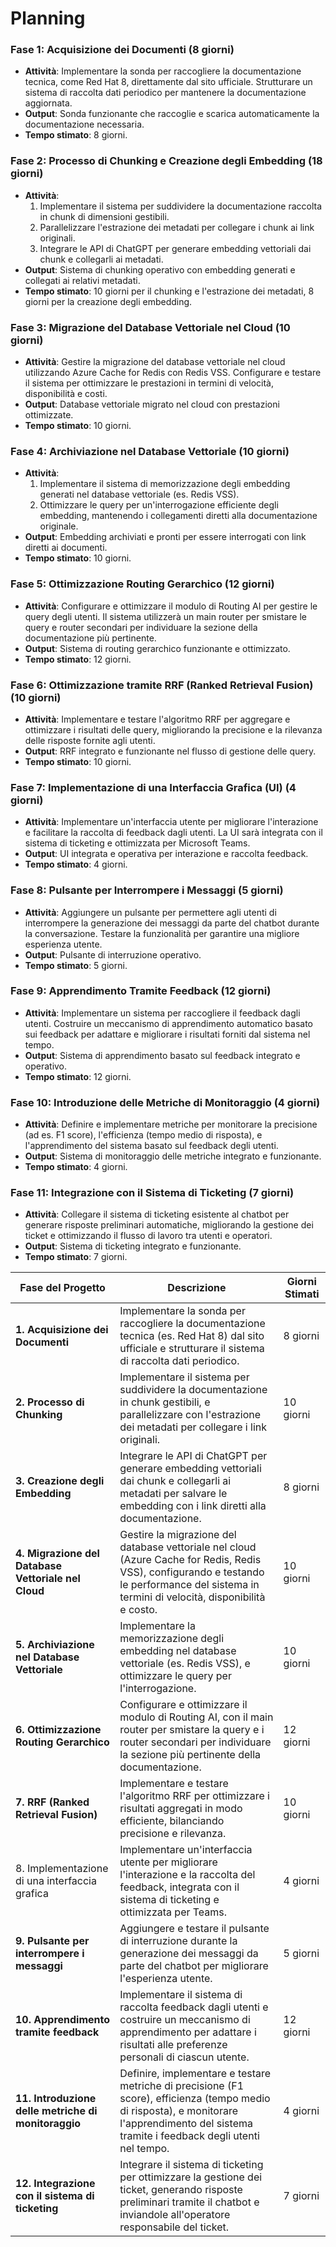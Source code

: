 # Planning

### **Fase 1: Acquisizione dei Documenti** (8 giorni)

- **Attività**: Implementare la sonda per raccogliere la documentazione tecnica, come Red Hat 8, direttamente dal sito ufficiale. Strutturare un sistema di raccolta dati periodico per mantenere la documentazione aggiornata.
- **Output**: Sonda funzionante che raccoglie e scarica automaticamente la documentazione necessaria.
- **Tempo stimato**: 8 giorni.

### **Fase 2: Processo di Chunking e Creazione degli Embedding** (18 giorni)

- **Attività**:
    1. Implementare il sistema per suddividere la documentazione raccolta in chunk di dimensioni gestibili.
    2. Parallelizzare l'estrazione dei metadati per collegare i chunk ai link originali.
    3. Integrare le API di ChatGPT per generare embedding vettoriali dai chunk e collegarli ai metadati.
- **Output**: Sistema di chunking operativo con embedding generati e collegati ai relativi metadati.
- **Tempo stimato**: 10 giorni per il chunking e l'estrazione dei metadati, 8 giorni per la creazione degli embedding.

### **Fase 3: Migrazione del Database Vettoriale nel Cloud** (10 giorni)

- **Attività**: Gestire la migrazione del database vettoriale nel cloud utilizzando Azure Cache for Redis con Redis VSS. Configurare e testare il sistema per ottimizzare le prestazioni in termini di velocità, disponibilità e costi.
- **Output**: Database vettoriale migrato nel cloud con prestazioni ottimizzate.
- **Tempo stimato**: 10 giorni.

### **Fase 4: Archiviazione nel Database Vettoriale** (10 giorni)

- **Attività**:
    1. Implementare il sistema di memorizzazione degli embedding generati nel database vettoriale (es. Redis VSS).
    2. Ottimizzare le query per un'interrogazione efficiente degli embedding, mantenendo i collegamenti diretti alla documentazione originale.
- **Output**: Embedding archiviati e pronti per essere interrogati con link diretti ai documenti.
- **Tempo stimato**: 10 giorni.

### **Fase 5: Ottimizzazione Routing Gerarchico** (12 giorni)

- **Attività**: Configurare e ottimizzare il modulo di Routing AI per gestire le query degli utenti. Il sistema utilizzerà un main router per smistare le query e router secondari per individuare la sezione della documentazione più pertinente.
- **Output**: Sistema di routing gerarchico funzionante e ottimizzato.
- **Tempo stimato**: 12 giorni.

### **Fase 6: Ottimizzazione tramite RRF (Ranked Retrieval Fusion)** (10 giorni)

- **Attività**: Implementare e testare l'algoritmo RRF per aggregare e ottimizzare i risultati delle query, migliorando la precisione e la rilevanza delle risposte fornite agli utenti.
- **Output**: RRF integrato e funzionante nel flusso di gestione delle query.
- **Tempo stimato**: 10 giorni.

### **Fase 7: Implementazione di una Interfaccia Grafica (UI)** (4 giorni)

- **Attività**: Implementare un'interfaccia utente per migliorare l'interazione e facilitare la raccolta di feedback dagli utenti. La UI sarà integrata con il sistema di ticketing e ottimizzata per Microsoft Teams.
- **Output**: UI integrata e operativa per interazione e raccolta feedback.
- **Tempo stimato**: 4 giorni.

### **Fase 8: Pulsante per Interrompere i Messaggi** (5 giorni)

- **Attività**: Aggiungere un pulsante per permettere agli utenti di interrompere la generazione dei messaggi da parte del chatbot durante la conversazione. Testare la funzionalità per garantire una migliore esperienza utente.
- **Output**: Pulsante di interruzione operativo.
- **Tempo stimato**: 5 giorni.

### **Fase 9: Apprendimento Tramite Feedback** (12 giorni)

- **Attività**: Implementare un sistema per raccogliere il feedback dagli utenti. Costruire un meccanismo di apprendimento automatico basato sui feedback per adattare e migliorare i risultati forniti dal sistema nel tempo.
- **Output**: Sistema di apprendimento basato sul feedback integrato e operativo.
- **Tempo stimato**: 12 giorni.

### **Fase 10: Introduzione delle Metriche di Monitoraggio** (4 giorni)

- **Attività**: Definire e implementare metriche per monitorare la precisione (ad es. F1 score), l'efficienza (tempo medio di risposta), e l'apprendimento del sistema basato sul feedback degli utenti.
- **Output**: Sistema di monitoraggio delle metriche integrato e funzionante.
- **Tempo stimato**: 4 giorni.

### **Fase 11: Integrazione con il Sistema di Ticketing** (7 giorni)

- **Attività**: Collegare il sistema di ticketing esistente al chatbot per generare risposte preliminari automatiche, migliorando la gestione dei ticket e ottimizzando il flusso di lavoro tra utenti e operatori.
- **Output**: Sistema di ticketing integrato e funzionante.
- **Tempo stimato**: 7 giorni.

| **Fase del Progetto** | **Descrizione** | **Giorni Stimati** |
| --- | --- | --- |
| **1. Acquisizione dei Documenti** | Implementare la sonda per raccogliere la documentazione tecnica (es. Red Hat 8) dal sito ufficiale e strutturare il sistema di raccolta dati periodico. | 8 giorni |
| **2. Processo di Chunking** | Implementare il sistema per suddividere la documentazione in chunk gestibili, e parallelizzare con l'estrazione dei metadati per collegare i link originali. | 10 giorni |
| **3. Creazione degli Embedding** | Integrare le API di ChatGPT per generare embedding vettoriali dai chunk e collegarli ai metadati per salvare le embedding con i link diretti alla documentazione. | 8 giorni |
| **4. Migrazione del Database Vettoriale nel Cloud** | Gestire la migrazione del database vettoriale nel cloud (Azure Cache for Redis, Redis VSS), configurando e testando le performance del sistema in termini di velocità, disponibilità e costo. | 10 giorni |
| **5. Archiviazione nel Database Vettoriale** | Implementare la memorizzazione degli embedding nel database vettoriale (es. Redis VSS), e ottimizzare le query per l'interrogazione. | 10 giorni |
| **6. Ottimizzazione Routing Gerarchico** | Configurare e ottimizzare il modulo di Routing AI, con il main router per smistare la query e i router secondari per individuare la sezione più pertinente della documentazione. | 12 giorni |
| **7. RRF (Ranked Retrieval Fusion)** | Implementare e testare l'algoritmo RRF per ottimizzare i risultati aggregati in modo efficiente, bilanciando precisione e rilevanza. | 10 giorni |
| 8. Implementazione di una interfaccia grafica | Implementare un'interfaccia utente per migliorare l'interazione e la raccolta del feedback, integrata con il sistema di ticketing e ottimizzata per Teams. | 4 giorni |
| **9. Pulsante per interrompere i messaggi** | Aggiungere e testare il pulsante di interruzione durante la generazione dei messaggi da parte del chatbot per migliorare l'esperienza utente. | 5 giorni |
| **10. Apprendimento tramite feedback** | Implementare il sistema di raccolta feedback dagli utenti e costruire un meccanismo di apprendimento per adattare i risultati alle preferenze personali di ciascun utente. | 12 giorni |
| **11. Introduzione delle metriche di monitoraggio** | Definire, implementare e testare metriche di precisione (F1 score), efficienza (tempo medio di risposta), e monitorare l'apprendimento del sistema tramite i feedback degli utenti nel tempo. | 4 giorni |
| **12. Integrazione con il sistema di ticketing** | Integrare il sistema di ticketing per ottimizzare la gestione dei ticket, generando risposte preliminari tramite il chatbot e inviandole all'operatore responsabile del ticket. | 7 giorni |